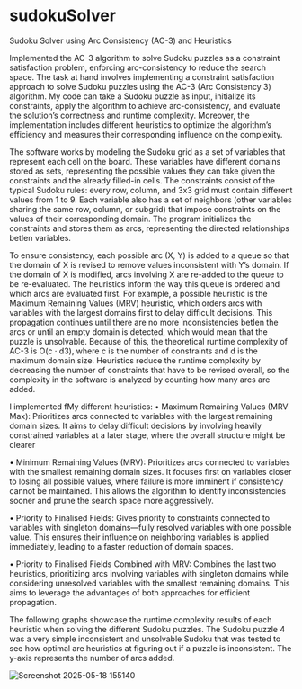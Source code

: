 # sudokuSolver
Sudoku Solver using Arc Consistency (AC-3) and Heuristics 

Implemented the AC-3 algorithm to solve Sudoku puzzles as a constraint satisfaction
problem, enforcing arc-consistency to reduce the search space.
The task at hand involves implementing a constraint satisfaction approach to solve Sudoku puzzles using the AC-3 (Arc Consistency 3) algorithm. My code can take a Sudoku puzzle as input, initialize its constraints, apply the algorithm to achieve arc-consistency, and evaluate the solution’s
correctness and runtime complexity. Moreover, the implementation includes different heuristics to optimize
the algorithm’s efficiency and measures their corresponding influence on the complexity.

The software works by modeling the Sudoku grid as a set of variables that represent each cell on the board.
These variables have different domains stored as sets, representing the possible values they can take given
the constraints and the already filled-in cells. The constraints consist of the typical Sudoku rules: every row,
column, and 3x3 grid must contain different values from 1 to 9. Each variable also has a set of neighbors
(other variables sharing the same row, column, or subgrid) that impose constraints on the values of their
corresponding domain. The program initializes the constraints and stores them as arcs, representing the
directed relationships betIen variables.

To ensure consistency, each possible arc (X, Y) is added to a queue so that the domain of X is revised to
remove values inconsistent with Y’s domain. If the domain of X is modified, arcs involving X are re-added
to the queue to be re-evaluated. The heuristics inform the way this queue is ordered and which arcs are
evaluated first. For example, a possible heuristic is the Maximum Remaining Values (MRV) heuristic, which
orders arcs with variables with the largest domains first to delay difficult decisions.
This propagation continues until there are no more inconsistencies betIen the arcs or until an empty domain is detected, which would mean that the puzzle is unsolvable. Because of this, the theoretical runtime complexity of AC-3 is O(c · d3), where c is the number of constraints and d is the maximum domain size.
Heuristics reduce the runtime complexity by decreasing the number of constraints that have to be revised
overall, so the complexity in the software is analyzed by counting how many arcs are added.

I implemented fMy different heuristics:
• Maximum Remaining Values (MRV Max): Prioritizes arcs connected to variables with the largest
remaining domain sizes. It aims to delay difficult decisions by involving heavily constrained variables
at a later stage, where the overall structure might be clearer

• Minimum Remaining Values (MRV): Prioritizes arcs connected to variables with the smallest
remaining domain sizes. It focuses first on variables closer to losing all possible values, where failure
is more imminent if consistency cannot be maintained. This allows the algorithm to identify inconsistencies sooner and prune the search space more aggressively.

• Priority to Finalised Fields: Gives priority to constraints connected to variables with singleton
domains—fully resolved variables with one possible value. This ensures their influence on neighboring
variables is applied immediately, leading to a faster reduction of domain spaces.

• Priority to Finalised Fields Combined with MRV: Combines the last two heuristics, prioritizing
arcs involving variables with singleton domains while considering unresolved variables with the smallest
remaining domains. This aims to leverage the advantages of both approaches for efficient propagation.

The following graphs showcase the runtime complexity results of each heuristic when solving the different
Sudoku puzzles. The Sudoku puzzle 4 was a very simple inconsistent and unsolvable Sudoku that was tested
to see how optimal are heuristics at figuring out if a puzzle is inconsistent. The y-axis represents the number
of arcs added.

![Screenshot 2025-05-18 155140](https://github.com/user-attachments/assets/1ae36333-d20d-4719-aef8-433e519e8dc8)
